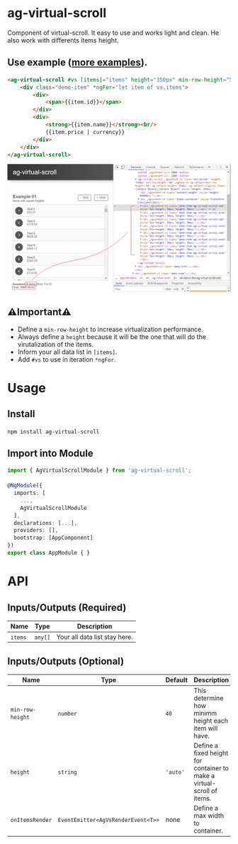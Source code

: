 # ag-virtual-scroll

Component of virtual-scroll. It easy to use and works light and clean.
He also work with differents items height.

## Use example ([more examples](https://ericferreira1992.github.io/ag-virtual-scroll)).

```html
<ag-virtual-scroll #vs [items]="items" height="350px" min-row-height="50" class="box-border">
    <div class="demo-item" *ngFor="let item of vs.items">
        <div>
            <span>{{item.id}}</span>
        </div>
        <div>
            <strong>{{item.name}}</strong><br/>
            {{item.price | currency}}
        </div>
    </div>
</ag-virtual-scroll>
```
![](use_example.png)

## ⚠️Important⚠️
- Define a ``min-row-height`` to increase virtualization performance.
- Always define a ``height`` because it will be the one that will do the virutalization of the items.
- Inform your all data list in ``[items]``.
- Add ``#vs`` to use in iteration ``*ngFor``.

# Usage

## Install
`npm install ag-virtual-scroll`

## Import into Module
```typescript
import { AgVirtualScrollModule } from 'ag-virtual-scroll';

@NgModule({
  imports: [
    ...,
    AgVirtualScrollModule
  ],
  declarations: [...],
  providers: [],
  bootstrap: [AppComponent]
})
export class AppModule { }
```

# API

## Inputs/Outputs (Required)
Name		                | Type          | Description
----                    	| ----          | ----
`items`		                | `any[]`       | Your all data list stay here.

## Inputs/Outputs (Optional)
Name		        		| Type      	                        | Default		            | Description
----            			| ----      	                        | ----			            | ----
`min-row-height`   			| `number`  	                        | `40`		                | This determine how minimm height each item will have.
`height`     				| `string`		                        | `'auto'`  	            | Define a fixed height for container to make a virtual-scroll of items.
`onItemsRender`  			| `EventEmitter<AgVsRenderEvent<T>>`	| none		                | Define a max width to container.


